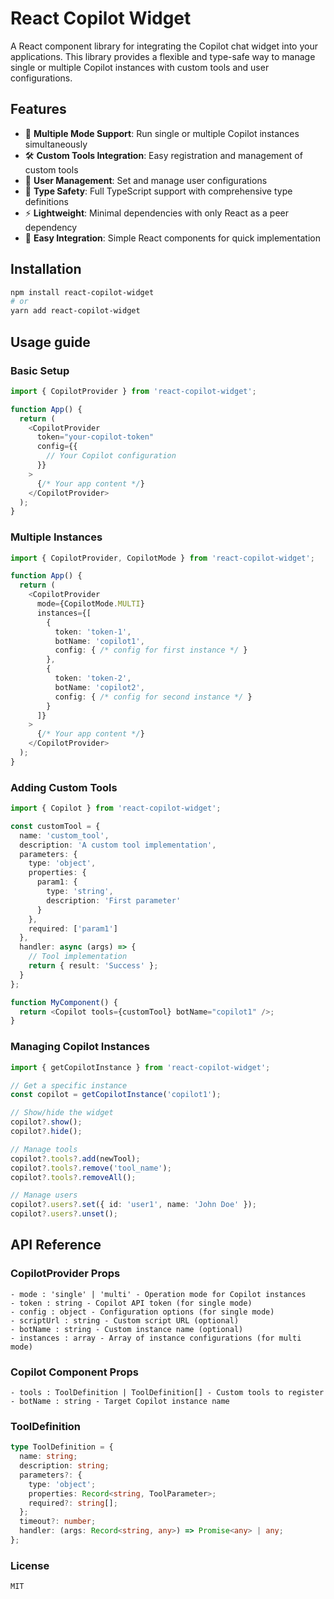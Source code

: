 # React Copilot Widget

A React component library for integrating the Copilot chat widget into your applications. This library provides a flexible and type-safe way to manage single or multiple Copilot instances with custom tools and user configurations.

## Features

- 🔄 **Multiple Mode Support**: Run single or multiple Copilot instances simultaneously
- 🛠 **Custom Tools Integration**: Easy registration and management of custom tools
- 👥 **User Management**: Set and manage user configurations
- 🎯 **Type Safety**: Full TypeScript support with comprehensive type definitions
- ⚡ **Lightweight**: Minimal dependencies with only React as a peer dependency
- 🔌 **Easy Integration**: Simple React components for quick implementation

## Installation

```bash
npm install react-copilot-widget
# or
yarn add react-copilot-widget
```
## Usage guide
### Basic Setup

```typescript
import { CopilotProvider } from 'react-copilot-widget';

function App() {
  return (
    <CopilotProvider
      token="your-copilot-token"
      config={{
        // Your Copilot configuration
      }}
    >
      {/* Your app content */}
    </CopilotProvider>
  );
}
```
### Multiple Instances

```typescript
import { CopilotProvider, CopilotMode } from 'react-copilot-widget';

function App() {
  return (
    <CopilotProvider
      mode={CopilotMode.MULTI}
      instances={[
        {
          token: 'token-1',
          botName: 'copilot1',
          config: { /* config for first instance */ }
        },
        {
          token: 'token-2',
          botName: 'copilot2',
          config: { /* config for second instance */ }
        }
      ]}
    >
      {/* Your app content */}
    </CopilotProvider>
  );
}
```

### Adding Custom Tools

```typescript
import { Copilot } from 'react-copilot-widget';

const customTool = {
  name: 'custom_tool',
  description: 'A custom tool implementation',
  parameters: {
    type: 'object',
    properties: {
      param1: {
        type: 'string',
        description: 'First parameter'
      }
    },
    required: ['param1']
  },
  handler: async (args) => {
    // Tool implementation
    return { result: 'Success' };
  }
};

function MyComponent() {
  return <Copilot tools={customTool} botName="copilot1" />;
}
```

### Managing Copilot Instances
```typescript
import { getCopilotInstance } from 'react-copilot-widget';

// Get a specific instance
const copilot = getCopilotInstance('copilot1');

// Show/hide the widget
copilot?.show();
copilot?.hide();

// Manage tools
copilot?.tools?.add(newTool);
copilot?.tools?.remove('tool_name');
copilot?.tools?.removeAll();

// Manage users
copilot?.users?.set({ id: 'user1', name: 'John Doe' });
copilot?.users?.unset();
```
## API Reference


### CopilotProvider Props
```
- mode : 'single' | 'multi' - Operation mode for Copilot instances
- token : string - Copilot API token (for single mode)
- config : object - Configuration options (for single mode)
- scriptUrl : string - Custom script URL (optional)
- botName : string - Custom instance name (optional)
- instances : array - Array of instance configurations (for multi mode)
```
### Copilot Component Props
```
- tools : ToolDefinition | ToolDefinition[] - Custom tools to register
- botName : string - Target Copilot instance name
```
### ToolDefinition

```typescript
type ToolDefinition = {
  name: string;
  description: string;
  parameters?: {
    type: 'object';
    properties: Record<string, ToolParameter>;
    required?: string[];
  };
  timeout?: number;
  handler: (args: Record<string, any>) => Promise<any> | any;
};
```
### License
```
MIT
```